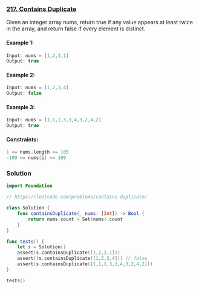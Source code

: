 ### [217. Contains Duplicate](https://leetcode.com/problems/contains-duplicate/)

Given an integer array nums, return true if any value appears at least twice in the array, and return false if every element is distinct.

#### Example 1:
```swift
Input: nums = [1,2,3,1]
Output: true
```

#### Example 2:
```swift
Input: nums = [1,2,3,4]
Output: false
```

#### Example 3:
```swift
Input: nums = [1,1,1,3,3,4,3,2,4,2]
Output: true
```

#### Constraints:
```swift
1 <= nums.length <= 105
-109 <= nums[i] <= 109
```

### Solution
```swift
import Foundation

// https://leetcode.com/problems/contains-duplicate/

class Solution {
    func containsDuplicate(_ nums: [Int]) -> Bool {
        return nums.count > Set(nums).count
    }
}

func tests() {
    let s = Solution()
    assert(s.containsDuplicate([1,2,3,1]))
    assert(!s.containsDuplicate([1,2,3,4])) // false
    assert(s.containsDuplicate([1,1,1,3,3,4,3,2,4,2]))
}

tests()
```
